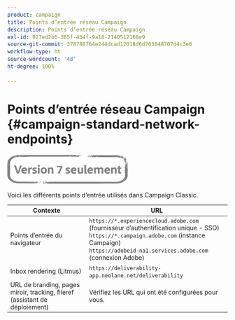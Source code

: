 ```yaml
---
product: campaign
title: Points d’entrée réseau Campaign
description: Points d’entrée réseau Campaign
exl-id: 027ed2b6-365f-434f-9a18-2140512168e9
source-git-commit: 378788764e244dcad12018d6d703048707d4c3e6
workflow-type: ht
source-wordcount: '48'
ht-degree: 100%

---
```


# Points d’entrée réseau Campaign {#campaign-standard-network-endpoints}

![](../../assets/v7-only.svg)

Voici les différents points d’entrée utilisés dans Campaign Classic.

| Contexte | URL |
|--- |--- |
| Points d’entrée du navigateur | `https://*.experiencecloud.adobe.com` (fournisseur d’authentification unique - SSO)<br>`https://*.campaign.adobe.com` (instance Campaign)<br>`https://adobeid-na1.services.adobe.com` (connexion Adobe) |
| Inbox rendering (Litmus) | `https://deliverability-app.neolane.net/deliverability` |
| URL de branding, pages miroir, tracking, fileref (assistant de déploiement) | Vérifiez les URL qui ont été configurées pour vous. |
